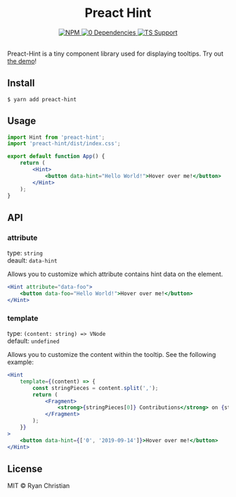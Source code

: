 <h1 align="center">Preact Hint</h1>

<div align="center">
    <a href="https://github.com/rschristian/preact-hint/blob/master/LICENSE">
        <img
           alt="NPM"
           src="https://img.shields.io/npm/l/preact-hint?color=blue"
         />
    </a>
    <a href="https://npmjs.org/package/preact-hint">
        <img 
           alt="0 Dependencies"
           src="https://img.shields.io/david/rschristian/preact-hint?color=blue"
         />
    </a>
    <a href="https://npmjs.org/package/preact-hint">
        <img
            alt="TS Support"
            src="https://img.shields.io/npm/types/preact-hint"
        />
    </a>
</div>

<br />

Preact-Hint is a tiny component library used for displaying tooltips. Try out [the demo](https://preact-hint.rschristian.dev/)!

## Install

```
$ yarn add preact-hint
```

## Usage

```jsx
import Hint from 'preact-hint';
import 'preact-hint/dist/index.css';

export default function App() {
    return (
        <Hint>
            <button data-hint="Hello World!">Hover over me!</button>
        </Hint>
    );
}
```

## API

### attribute

type: `string`<br/>
deault: `data-hint`

Allows you to customize which attribute contains hint data on the element.

```jsx
<Hint attribute="data-foo">
    <button data-foo="Hello World!">Hover over me!</button>
</Hint>
```

### template

type: `(content: string) => VNode`<br/>
default: `undefined`

Allows you to customize the content within the tooltip. See the following example:

```jsx
<Hint
    template={(content) => {
        const stringPieces = content.split(',');
        return (
            <Fragment>
                <strong>{stringPieces[0]} Contributions</strong> on {stringPieces[1]}
            </Fragment>
        );
    }}
>
    <button data-hint={['0', '2019-09-14']}>Hover over me!</button>
</Hint>
```

## License

MIT © Ryan Christian
